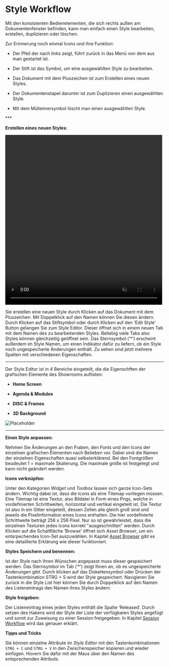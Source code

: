 # Style Workflow


Mit den konsistenten Bedienelementen, die sich rechts außen am Dokumentenfenster befinden, kann man einfach einen Style bearbeiten, erstellen, duplizieren oder löschen. 

Zur Erinnerung noch einmal Icons und ihre Funktion: 
<ul>
<li>Der Pfeil der nach links zeigt, führt zurück in das Menü von dem aus man gestartet ist. </p></li>
</p>
<li>Der Stift ist das Symbol, um eine ausgewählten Style zu bearbeiten. </p></li>
</p>
<li>Das Dokument mit dem Pluszeichen ist zum Erstellen eines neuen Styles. </p></li>
</p>
<li>Der Dokumentenstapel darunter ist zum Duplizieren einen ausgewählten Style. </p></li>
</p>
<li>Mit dem Mülleimersymbol löscht man einen ausgewählten Style. </p></li>
</ul>
***
 

**Erstellen eines neuen Styles:**  
<!---
![StyleList](../img/Manager/Gifs/Style_Create.gif)
--->
<video width="99%" height="540" autoplay loop muted markdown="1">
    <source src="../img/Manager/Gifs/Style_Create.webm" type="video/webm" markdown="1">
</video>

Sie erstellen eine neuen Style durch Klicken auf das Dokument mit dem Pluszeichen. Mit Doppelklick auf den Namen können Sie diesen ändern. Durch Klicken auf das Stiftsymbol oder durch Klicken auf den ‘Edit Style’ Button gelangen Sie zum Style Editor. Dieser öffnet sich in einem neuen Tab mit dem Namen des zu bearbeitenden Styles. Beliebig viele Tabs also Styles können gleichzeitig geöffnet sein. Das Sternsymbol (‘*’) erscheint außerdem im Style Namen, um einen Indikator dafür zu liefern, ob ein Style noch ungespeicherte Änderungen enthält. Zu sehen sind jetzt mehrere Spalten mit verschiedenen Eigenschaften.
 ***
Der Style Editor ist in 4 Bereiche eingeteilt, die die Eigenschften der grafischen Elemente des Showrooms auflisten:
<ul>
<li> <b>Home Screen</b></p></li>
</p>
<li> <b>Agenda & Modules</b></p></li>
</p>
<li> <b>DISC & Frames</b></p></li>
</p>
<li> <b>3D Background</b></p></li>
</ul>

![Placeholder](../img/Manager/Style_Editor.PNG)

***

**Einen Style anpassen:** 

Nehmen Sie Änderungen an den Fraben, den Fonts und den Icons der einzelnen grafischen Elementen nach Belieben vor. Dabei sind die Namen der einzelnen Eigenschaften quasi selbsterklärend. Bei den Fontgrößen beudeutet 1 = maximale Skalierung. Die maximale größe ist festgelegt und kann nicht geändert werden.

**Icons verknüpfen:** 

Unter den Kategorien *Widget* und *Toolbox* lassen sich ganze Icon-Sets ändern.
Wichtig dabei ist, dass die Icons als eine Tilemap vorliegen müssen. Eine Tilemap ist eine Textur, also Bildatei in Form eines Pngs, welche in vordefinierten Schrittweiten, horizontal und vertikal eingeteilt ist. Die Textur ist also in ein Gitter eingeteilt, dessen Zellen alle gleich groß sind und jeweils die Pixelinformation eines Icons enthalten. Die hier vordefinierte Schrittweite beträgt 256 x 256 Pixel. Nur so ist gewährleistet, dass die einzelnen Texturen jedes Icons korrekt "ausgeschnitten" werden. 
Durch Klicken auf die Schaltfläche ‘Browse’ öffnet sich *Asset Browser*, um ein entsrpechendes Icon-Set auszuwählen. In Kapitel [Asset Browser](assetbrowser.md) gibt es eine detaillierte Erklärung wie dieser funktioniert. 


**Styles Speichern und benennen:** 

Ist der Style nach Ihren Wünschen angepasst muss dieser gespeichert werden. Das Sternsymbol im Tab (‘*’) zeigt Ihnen an, ob es ungespeicherte Änderungen gibt. Durch klicken auf das Diskettensymbol oder Drücken der Tastenkombination STRG + S wird der Style gespeichert. Navigieren Sie zurück in die Style List hier können Sie durch Doppelklick auf den Namen des Listeneintrags den Namen ihres Styles ändern.

**Style freigeben:** 

Der Listeneintrag eines jeden Styles enthält die Spalte ‘Released’. Durch setzen des Hakens wird der Style der Liste der verfügbaren Styles angefügt und somit zur Zuweisung zu einer Session freigegeben. In Kapitel [Session Workflow](sessionworkflow.md) wird das genauer erklärt.  


**Tipps und Tricks**

Sie können einzelne Attribute im *Style Editor* mit den Tastenkombinationen `STRG + C` und `STRG + V` in den Zwischenspeicher kopieren und wieder einfügen. Hovern Sie dafür mit der Maus über den Namen des entsprechenden Attributs.

